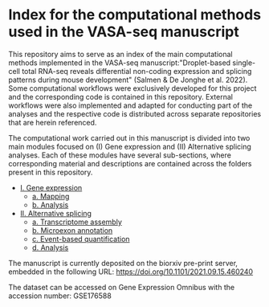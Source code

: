 # Index for the computational methods used in the VASA-seq manuscript



This repository aims to serve as an index of the main computational methods implemented in the VASA-seq manuscript:"Droplet-based single-cell total RNA-seq reveals differential non-coding expression and splicing patterns during mouse development" (Salmen &amp; De Jonghe et al. 2022). Some computational workflows were exclusively developed for this project and the corresponding code is contained in this repository. External workflows were also implemented and adapted for conducting part of the analyses and the respective code is distributed across separate repositories that are herein referenced.

 The computational work carried out in this manuscript is divided into two main modules focused on (I) Gene expression and (II) Alternative splicing analyses. Each of these modules have several sub-sections, where corresponding material and descriptions are contained across the folders present in this repository. 

<!-- Table of contents -->
- [I. Gene expression](I_Gene_expression/)
  - [a. Mapping](I_Gene_expression/a_Mapping/)
  - [b. Analysis](I_Gene_expression/b_Analysis/)
- [II. Alternative splicing](II_Alternative_splicing/)
  - [a. Transcriptome assembly](II_Alternative_splicing/a_Transcriptome_assembly/)
  - [b. Microexon annotation](II_Alternative_splicing/b_Microexon_annotation/)
  - [c. Event-based quantification](II_Alternative_splicing/c_AS_quantification/)
  - [d. Analysis](II_Alternative_splicing/d_Analysis/)

The manuscript is currently deposited on the biorxiv pre-print server, embedded in the following URL: https://doi.org/10.1101/2021.09.15.460240

The dataset can be accessed on Gene Expression Omnibus with the accession number: GSE176588
